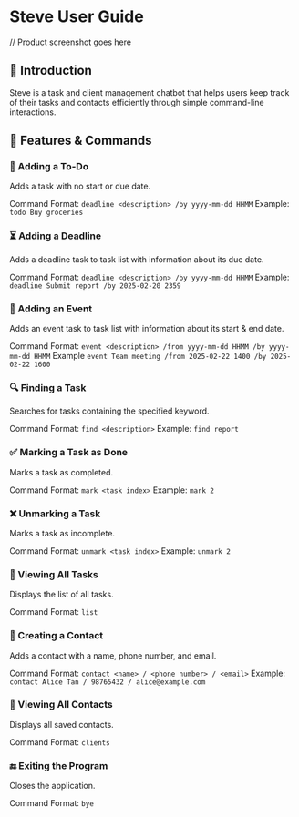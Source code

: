# Steve User Guide
// Product screenshot goes here

## 📌 Introduction
Steve is a task and client management chatbot that helps users keep track of their tasks and contacts efficiently through simple command-line interactions.

## 🚀 Features & Commands
###   📌 Adding a To-Do

Adds a task with no start or due date.

Command Format: `deadline <description> /by yyyy-mm-dd HHMM`
Example: `todo Buy groceries`

### ⏳ Adding a Deadline

Adds a deadline task to task list with information about its due date.

Command Format: `deadline <description> /by yyyy-mm-dd HHMM`
Example: `deadline Submit report /by 2025-02-20 2359`

### 📅 Adding an Event

Adds an event task to task list with information about its start & end date.

Command Format: `event <description> /from yyyy-mm-dd HHMM /by yyyy-mm-dd HHMM`
Example `event Team meeting /from 2025-02-22 1400 /by 2025-02-22 1600`

### 🔍 Finding a Task

Searches for tasks containing the specified keyword.

Command Format: `find <description>`
Example: `find report`

### ✅ Marking a Task as Done
Marks a task as completed.

Command Format: `mark <task index>`
Example: `mark 2`

### ❌ Unmarking a Task
Marks a task as incomplete.

Command Format: `unmark <task index>`
Example: `unmark 2`

### 📜 Viewing All Tasks

Displays the list of all tasks.

Command Format: `list`

### 📇 Creating a Contact

Adds a contact with a name, phone number, and email.

Command Format: `contact <name> / <phone number> / <email>`
Example: `contact Alice Tan / 98765432 / alice@example.com`

### 👥 Viewing All Contacts

Displays all saved contacts.

Command Format: `clients`

### 🔚 Exiting the Program

Closes the application.

Command Format: `bye`

